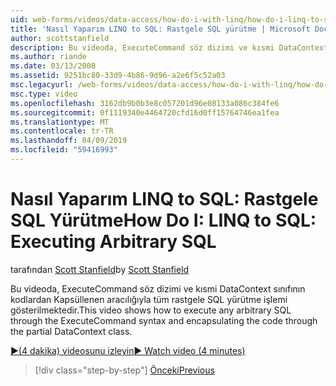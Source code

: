 ```yaml
---
uid: web-forms/videos/data-access/how-do-i-with-linq/how-do-i-linq-to-sql-executing-arbitrary-sql
title: 'Nasıl Yaparım LINQ to SQL: Rastgele SQL yürütme | Microsoft Docs'
author: scottstanfield
description: Bu videoda, ExecuteCommand söz dizimi ve kısmi DataContext sınıfının kodlardan Kapsüllenen aracılığıyla tüm rastgele SQL yürütme işlemi gösterilmektedir.
ms.author: riande
ms.date: 03/13/2008
ms.assetid: 9251bc80-33d9-4b86-9d96-a2e6f5c52a03
msc.legacyurl: /web-forms/videos/data-access/how-do-i-with-linq/how-do-i-linq-to-sql-executing-arbitrary-sql
msc.type: video
ms.openlocfilehash: 3162db9b0b3e8c057201d96e08133a086c384fe6
ms.sourcegitcommit: 0f1119340e4464720cfd16d0ff15764746ea1fea
ms.translationtype: MT
ms.contentlocale: tr-TR
ms.lasthandoff: 04/09/2019
ms.locfileid: "59416993"
---
```

# <a name="how-do-i-linq-to-sql-executing-arbitrary-sql"></a><span data-ttu-id="79249-103">Nasıl Yaparım LINQ to SQL: Rastgele SQL Yürütme</span><span class="sxs-lookup"><span data-stu-id="79249-103">How Do I: LINQ to SQL: Executing Arbitrary SQL</span></span>

<span data-ttu-id="79249-104">tarafından [Scott Stanfield](https://github.com/scottstanfield)</span><span class="sxs-lookup"><span data-stu-id="79249-104">by [Scott Stanfield](https://github.com/scottstanfield)</span></span>

<span data-ttu-id="79249-105">Bu videoda, ExecuteCommand söz dizimi ve kısmi DataContext sınıfının kodlardan Kapsüllenen aracılığıyla tüm rastgele SQL yürütme işlemi gösterilmektedir.</span><span class="sxs-lookup"><span data-stu-id="79249-105">This video shows how to execute any arbitrary SQL through the ExecuteCommand syntax and encapsulating the code through the partial DataContext class.</span></span>

[<span data-ttu-id="79249-106">&#9654;(4 dakika) videosunu izleyin</span><span class="sxs-lookup"><span data-stu-id="79249-106">&#9654; Watch video (4 minutes)</span></span>](https://channel9.msdn.com/Blogs/ASP-NET-Site-Videos/how-do-i-linq-to-sql-executing-arbitrary-sql)

> [!div class="step-by-step"]
> [<span data-ttu-id="79249-107">Önceki</span><span class="sxs-lookup"><span data-stu-id="79249-107">Previous</span></span>](how-do-i-linq-to-sql-updating-with-stored-procedures.md)
